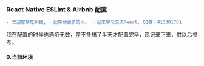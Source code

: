 ### React Native ESLint & Airbnb 配置

```diff
- 欢迎您帮忙纠错, 一起帮助更多的人。 一起来学习交流React, QQ群：413381701
```

我在配置的时候也遇坑无数，差不多搞了半天才配置完毕，现记录下来，供以后参考。

#### 0.当前环境